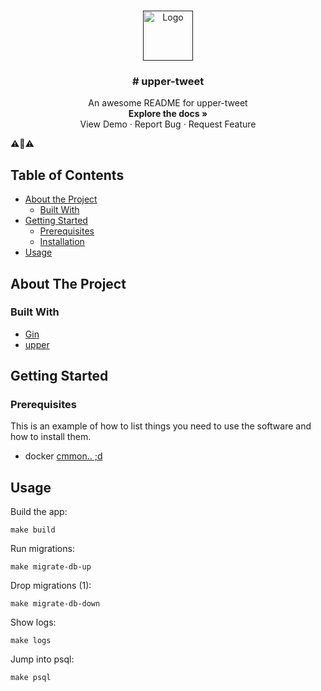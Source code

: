 <!-- PROJECT LOGO -->
<br />
<p align="center">
  <a href="">
    <img src="https://encrypted-tbn0.gstatic.com/images?q=tbn%3AANd9GcRj2GH5OYJicARKz2cV2epalmOOjp93dztz0bGaIaHaWg0szgAb&usqp=CAU" alt="Logo" width="80" height="80">
  </a>

  <h3 align="center"># upper-tweet</h3>

  <p align="center">
    An awesome README for upper-tweet
    <br />
    <strong>Explore the docs »</strong></a>
    <br />
    <a>View Demo</a>
    ·
    <a>Report Bug</a>
    ·
    <a>Request Feature</a>
  </p>
  ⚠️🚧⚠️
</p>



<!-- TABLE OF CONTENTS -->
## Table of Contents

* [About the Project](#about-the-project)
  * [Built With](#built-with)
* [Getting Started](#getting-started)
  * [Prerequisites](#prerequisites)
  * [Installation](#installation)
* [Usage](#usage)


<!-- ABOUT THE PROJECT -->
## About The Project

### Built With
* [Gin](https://github.com/gin-gonic/gin)
* [upper](https://github.com/upper/db)


<!-- GETTING STARTED -->
## Getting Started

### Prerequisites

This is an example of how to list things you need to use the software and how to install them.
* docker
[cmmon.. ;d](https://docs.docker.com/get-docker/)

<!-- USAGE EXAMPLES -->
## Usage

Build the app: 
```shell script
make build
```

Run migrations: 
```shell script
make migrate-db-up
```

Drop migrations (1): 
```shell script
make migrate-db-down
```

Show logs: 
```shell script
make logs
```

Jump into psql: 
```shell script
make psql
```